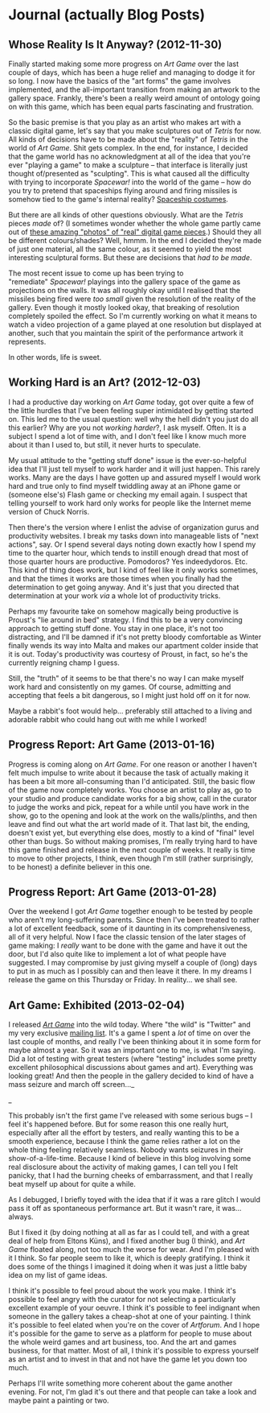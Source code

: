 # Journal (actually Blog Posts)

## Whose Reality Is It Anyway? (2012-11-30)

Finally started making some more progress on _Art Game_ over the last couple of days, which has been a huge relief and managing to dodge it for so long. I now have the basics of the "art forms" the game involves implemented, and the all-important transition from making an artwork to the gallery space. Frankly, there's been a really weird amount of ontology going on with this game, which has been equal parts fascinating and frustration.

<!--more-->

So the basic premise is that you play as an artist who makes art with a classic digital game, let's say that you make sculptures out of _Tetris_ for now. All kinds of decisions have to be made about the "reality" of _Tetris_ in the world of _Art Game_. Shit gets complex. In the end, for instance, I decided that the game world has no acknowledgment at all of the idea that you're ever "playing a game" to make a sculpture &#8211; that interface is literally just thought of/presented as "sculpting". This is what caused all the difficulty with trying to incorporate _Spacewar!_ into the world of the game &#8211; how do you try to pretend that spaceships flying around and firing missiles is somehow tied to the game's internal reality? [Spaceship costumes](http://www.pippinbarr.com/blog/?p=3144).

But there are all kinds of other questions obviously. What are the _Tetris_ pieces _made_ of? (I sometimes wonder whether the whole game partly came out of [these amazing "photos" of "real" digital game pieces](http://www.amusement.net/2012/01/26/made-of-myth/).) Should they all be different colours/shades? Well, hmmm. In the end I decided they're made of just one material, all the same colour, as it seemed to yield the most interesting sculptural forms. But these are decisions that _had to be made_.

The most recent issue to come up has been trying to "remediate" _Spacewar!_ playings into the gallery space of the game as projections on the walls. It was all roughly okay until I realised that the missiles being fired were _too small_ given the resolution of the reality of the gallery. Even though it mostly looked okay, that breaking of resolution completely spoiled the effect. So I'm currently working on what it means to watch a video projection of a game played at one resolution but displayed at another, such that you maintain the spirit of the performance artwork it represents.

In other words, life is sweet.

## Working Hard is an Art? (2012-12-03)

I had a productive day working on _Art Game_ today, got over quite a few of the little hurdles that I've been feeling super intimidated by getting started on. This led me to the usual question: well why the hell didn't you just do all this earlier? Why are you not _working harder_?, I ask myself. Often. It is a subject I spend a lot of time with, and I don't feel like I know much more about it than I used to, but still, it never hurts to speculate.

<!--more-->

My usual attitude to the "getting stuff done" issue is the ever-so-helpful idea that I'll just tell myself to work harder and it will just happen. This rarely works. Many are the days I have gotten up and assured myself I would work hard and true only to find myself twiddling away at an iPhone game or (someone else's) Flash game or checking my email again. I suspect that telling yourself to work hard only works for people like the Internet meme version of Chuck Norris.

Then there's the version where I enlist the advise of organization gurus and productivity websites. I break my tasks down into manageable lists of "next actions", say. Or I spend several days noting down exactly how I spend my time to the quarter hour, which tends to instill enough dread that most of those quarter hours are productive. Pomodoros? Yes indeedydoros. Etc. This kind of thing does work, but I kind of feel like it only works sometimes, and that the times it works are those times when you finally had the determination to get going anyway. And it's just that you directed that determination at your work _via_ a whole lot of productivity tricks.

Perhaps my favourite take on somehow magically being productive is Proust's "lie around in bed" strategy. I find this to be a very convincing approach to getting stuff done. You stay in one place, it's not too distracting, and I'll be damned if it's not pretty bloody comfortable as Winter finally wends its way into Malta and makes our apartment colder inside that it is out. Today's productivity was courtesy of Proust, in fact, so he's the currently reigning champ I guess.

Still, the "truth" of it seems to be that there's no way I can make myself work hard and consistently on my games. Of course, admitting and accepting that feels a bit dangerous, so I might just hold off on it for now.

Maybe a rabbit's foot would help... preferably still attached to a living and adorable rabbit who could hang out with me while I worked!

## Progress Report: Art Game (2013-01-16)

Progress is coming along on _Art Game_. For one reason or another I haven't felt much impulse to write about it because the task of actually making it has been a bit more all-consuming than I'd anticipated. Still, the basic flow of the game now completely works. You choose an artist to play as, go to your studio and produce candidate works for a big show, call in the curator to judge the works and pick, repeat for a while until you have work in the show, go to the opening and look at the work on the walls/plinths, and then leave and find out what the art world made of it. That last bit, the ending, doesn't exist yet, but everything else does, mostly to a kind of "final" level other than bugs. So without making promises, I'm really trying hard to have this game finished and release in the next couple of weeks. It really is time to move to other projects, I think, even though I'm still (rather surprisingly, to be honest) a definite believer in this one.

## Progress Report: Art Game (2013-01-28)

Over the weekend I got _Art Game_ together enough to be tested by people who aren't my long-suffering parents. Since then I've been treated to rather a lot of excellent feedback, some of it daunting in its comprehensiveness, all of it very helpful. Now I face the classic tension of the later stages of game making: I _really_ want to be done with the game and have it out the door, but I'd also quite like to implement a lot of what people have suggested. I may compromise by just giving myself a couple of (long) days to put in as much as I possibly can and then leave it there. In my dreams I release the game on this Thursday or Friday. In reality... we shall see.

## Art Game: Exhibited (2013-02-04)

I released [_Art Game_](http://www.pippinbarr.com/games/artgame/ArtGame.html) into the wild today. Where "the wild" is "Twitter" and my very exclusive [mailing list](https://tinyletter.com/pippinbarr). It's a game I spent a _lot_ of time on over the last couple of months, and really I've been thinking about it in some form for maybe almost a year. So it was an important one to me, is what I'm saying. Did a lot of testing with great testers (where "testing" includes some pretty excellent philosophical discussions about games and art). Everything was looking great! And then the people in the gallery decided to kind of have a mass seizure and march off screen..._
  
_ 

<!--more-->

This probably isn't the first game I've released with some serious bugs &#8211; I feel it's happened before. But for some reason this one really hurt, especially after all the effort by testers, and really wanting this to be a smooth experience, because I think the game relies rather a lot on the whole thing feeling relatively seamless. Nobody wants seizures in their show-of-a-life-time. Because I kind of believe in this blog involving some real disclosure about the activity of making games, I can tell you I felt panicky, that I had the burning cheeks of embarrassment, and that I really beat myself up about for quite a while.

As I debugged, I briefly toyed with the idea that if it was a rare glitch I would pass it off as spontaneous performance art. But it wasn't rare, it was... always.

But I fixed it (by doing nothing at all as far as I could tell, and with a great deal of help from Eltons Küns), and I fixed another bug (I think), and _Art Game_ floated along, not too much the worse for wear. And I'm pleased with it I think. So far people seem to like it, which is deeply gratifying. I think it does some of the things I imagined it doing when it was just a little baby idea on my list of game ideas.

I think it's possible to feel proud about the work you make. I think it's possible to feel angry with the curator for not selecting a particularly excellent example of your oeuvre. I think it's possible to feel indignant when someone in the gallery takes a cheap-shot at one of your painting. I think it's possible to feel elated when you're on the cover of _Artforum_. And I hope it's possible for the game to serve as a platform for people to muse about the whole weird games and art business, too. And the art and games business, for that matter. Most of all, I think it's possible to express yourself as an artist and to invest in that and not have the game let you down too much.

Perhaps I'll write something more coherent about the game another evening. For not, I'm glad it's out there and that people can take a look and maybe paint a painting or two.


